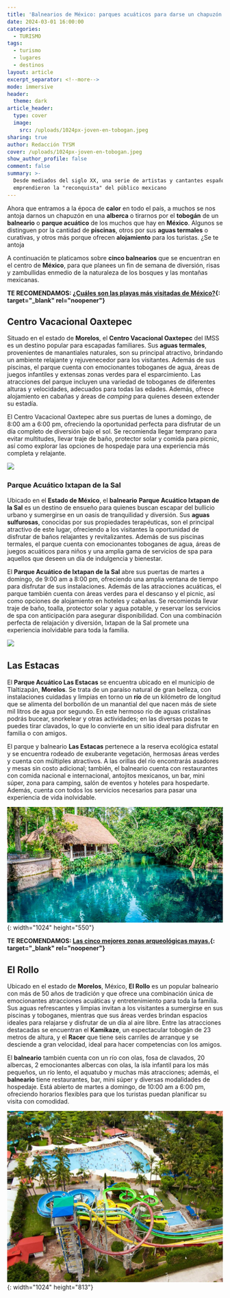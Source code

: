 ```yaml
---
title: 'Balnearios de México: parques acuáticos para darse un chapuzón'
date: 2024-03-01 16:00:00
categories:
  - TURISMO
tags:
  - turismo
  - lugares
  - destinos
layout: article
excerpt_separator: <!--more-->
mode: immersive
header:
  theme: dark
article_header:
  type: cover
  image:
    src: /uploads/1024px-joven-en-tobogan.jpeg
sharing: true
author: Redacción TYSM
cover: /uploads/1024px-joven-en-tobogan.jpeg
show_author_profile: false
comment: false
summary: >-
  Desde mediados del siglo XX, una serie de artistas y cantantes españoles
  emprendieron la "reconquista" del público mexicano
---
```

Ahora que entramos a la época de **calor** en todo el país, a muchos se nos antoja darnos un chapuzón en una **alberca** o tirarnos por el **tobogán** de un **balneario** o **parque acuático** de los muchos que hay en **México**. Algunos se distinguen por la cantidad de **piscinas**, otros por sus **aguas termales** o curativas, y otros más porque ofrecen **alojamiento** para los turistas. ¿Se te antoja

A continuación te platicamos sobre **cinco balnearios** que se encuentran en el centro de **México**, para que planees un fin de semana de diversión, risas y zambullidas enmedio de la naturaleza de los bosques y las montañas mexicanas.

**TE RECOMENDAMOS: [¿Cuáles son las playas más visitadas de México?](https://blog.tonoysumariachi.com/turismo/2022/07/29/cuales-son-las-playas-mas-visitadas-de-mexico.html){: target="_blank" rel="noopener"}**

## Centro Vacacional Oaxtepec

Situado en el estado de **Morelos**, el **Centro Vacacional Oaxtepec** del IMSS es un destino popular para escapadas familiares. Sus **aguas termales**, provenientes de manantiales naturales, son su principal atractivo, brindando un ambiente relajante y rejuvenecedor para los visitantes. Además de sus piscinas, el parque cuenta con emocionantes toboganes de agua, áreas de juegos infantiles y extensas zonas verdes para el esparcimiento. Las atracciones del parque incluyen una variedad de toboganes de diferentes alturas y velocidades, adecuados para todas las edades. Además, ofrece alojamiento en cabañas y áreas de *camping* para quienes deseen extender su estadía.

El Centro Vacacional Oaxtepec abre sus puertas de lunes a domingo, de 8:00 am a 6:00 pm, ofreciendo la oportunidad perfecta para disfrutar de un día completo de diversión bajo el sol. Se recomienda llegar temprano para evitar multitudes, llevar traje de baño, protector solar y comida para picnic, así como explorar las opciones de hospedaje para una experiencia más completa y relajante.

![](https://upload.wikimedia.org/wikipedia/commons/6/6a/IMSS_Oaxtepec03.jpg)

### Parque Acuático Ixtapan de la Sal

Ubicado en el **Estado de México**, el **balneario** **Parque Acuático Ixtapan de la Sal** es un destino de ensueño para quienes buscan escapar del bullicio urbano y sumergirse en un oasis de tranquilidad y diversión. Sus **aguas sulfurosas**, conocidas por sus propiedades terapéuticas, son el principal atractivo de este lugar, ofreciendo a los visitantes la oportunidad de disfrutar de baños relajantes y revitalizantes. Además de sus piscinas termales, el parque cuenta con emocionantes toboganes de agua, áreas de juegos acuáticos para niños y una amplia gama de servicios de spa para aquellos que deseen un día de indulgencia y bienestar.

El **Parque Acuático de Ixtapan de la Sal** abre sus puertas de martes a domingo, de 9:00 am a 8:00 pm, ofreciendo una amplia ventana de tiempo para disfrutar de sus instalaciones. Además de las atracciones acuáticas, el parque también cuenta con áreas verdes para el descanso y el picnic, así como opciones de alojamiento en hoteles y cabañas. Se recomienda llevar traje de baño, toalla, protector solar y agua potable, y reservar los servicios de spa con anticipación para asegurar disponibilidad. Con una combinación perfecta de relajación y diversión, Ixtapan de la Sal promete una experiencia inolvidable para toda la familia.

![](https://upload.wikimedia.org/wikipedia/commons/thumb/c/c5/DragonIxtapan.JPG/1024px-DragonIxtapan.JPG)

## Las Estacas

El **Parque Acuático Las Estacas** se encuentra ubicado en el municipio de Tlaltizapán, **Morelos**. Se trata de un paraíso natural de gran belleza, con instalaciones cuidadas y limpias en torno un **río** de un kilómetro de longitud que se alimenta del borbollón de un manantial del que nacen más de siete mil litros de agua por segundo. En este hermoso río de aguas cristalinas podrás bucear, snorkelear y otras actividades; en las diversas pozas te puedes tirar clavados, lo que lo convierte en un sitio ideal para disfrutar en familia o con amigos.

El parque y balneario **Las Estacas** pertenece a la reserva ecológica estatal y se encuentra rodeado de exuberante vegetación, hermosas áreas verdes y cuenta con múltiples atractivos. A las orillas del río encontrarás asadores y mesas sin costo adicional; también, el balneario cuenta con restaurantes con comida nacional e internacional, antojitos mexicanos, un bar, mini súper, zona para camping, salón de eventos y hoteles para hospedarte. Además, cuenta con todos los servicios necesarios para pasar una experiencia de vida inolvidable.

![](/uploads/desestresate.jpeg){: width="1024" height="550"}

**TE RECOMENDAMOS: [Las cinco mejores zonas arqueológicas mayas.](https://blog.tonoysumariachi.com/turismo/2022/06/27/las-cinco-mejores-zonas-arqueologicas-mayas.html){: target="_blank" rel="noopener"}**

## El Rollo

Ubicado en el estado de **Morelos**, México, **El Rollo** es un popular balneario con más de 50 años de tradición y que ofrece una combinación única de emocionantes atracciones acuáticas y entretenimiento para toda la familia. Sus aguas refrescantes y limpias invitan a los visitantes a sumergirse en sus piscinas y toboganes, mientras que sus áreas verdes brindan espacios ideales para relajarse y disfrutar de un día al aire libre. Entre las atracciones destacadas se encuentran el **Kamikaze**, un espectacular tobogán de 23 metros de altura, y el **Racer** que tiene seis carriles de arranque y se desciende a gran velocidad, ideal para hacer competencias con los amigos.

El **balneario** también cuenta con un río con olas, fosa de clavados, 20 albercas, 2 emocionantes albercas con olas, la isla infantil para los más pequeños, un río lento, el aquatubo y muchas más atracciones; además, el **balneario** tiene restaurantes, bar, mini súper y diversas modalidades de hospedaje. Está abierto de martes a domingo, de 10:00 am a 6:00 pm, ofreciendo horarios flexibles para que los turistas puedan planificar su visita con comodidad.&nbsp;

![](/uploads/rollo-06750-1-1024x813-2.jpeg){: width="1024" height="813"}